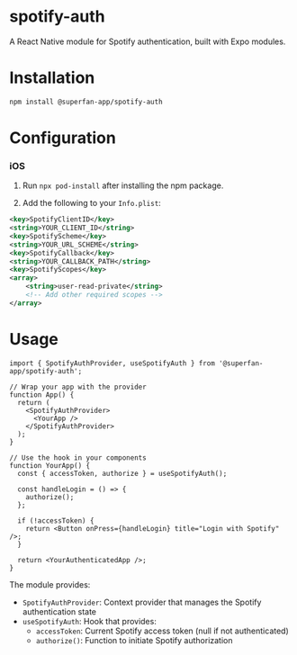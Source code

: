 # spotify-auth

A React Native module for Spotify authentication, built with Expo modules.

# Installation

```bash
npm install @superfan-app/spotify-auth
```

# Configuration

### iOS

1. Run `npx pod-install` after installing the npm package.

2. Add the following to your `Info.plist`:

```xml
<key>SpotifyClientID</key>
<string>YOUR_CLIENT_ID</string>
<key>SpotifyScheme</key>
<string>YOUR_URL_SCHEME</string>
<key>SpotifyCallback</key>
<string>YOUR_CALLBACK_PATH</string>
<key>SpotifyScopes</key>
<array>
    <string>user-read-private</string>
    <!-- Add other required scopes -->
</array>
```

# Usage

```tsx
import { SpotifyAuthProvider, useSpotifyAuth } from '@superfan-app/spotify-auth';

// Wrap your app with the provider
function App() {
  return (
    <SpotifyAuthProvider>
      <YourApp />
    </SpotifyAuthProvider>
  );
}

// Use the hook in your components
function YourApp() {
  const { accessToken, authorize } = useSpotifyAuth();

  const handleLogin = () => {
    authorize();
  };

  if (!accessToken) {
    return <Button onPress={handleLogin} title="Login with Spotify" />;
  }

  return <YourAuthenticatedApp />;
}
```

The module provides:
- `SpotifyAuthProvider`: Context provider that manages the Spotify authentication state
- `useSpotifyAuth`: Hook that provides:
  - `accessToken`: Current Spotify access token (null if not authenticated)
  - `authorize()`: Function to initiate Spotify authorization
